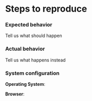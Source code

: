 # Steps to reproduce

### Expected behavior

Tell us what should happen

### Actual behavior

Tell us what happens instead

### System configuration

**Operating System**:

**Browser**:
